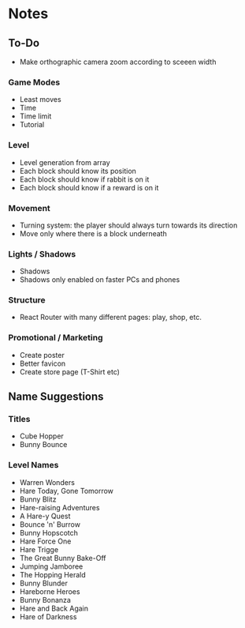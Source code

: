 # Notes

## To-Do

- Make orthographic camera zoom according to sceeen width

### Game Modes

- Least moves
- Time
- Time limit
- Tutorial

### Level

- Level generation from array
- Each block should know its position
- Each block should know if rabbit is on it
- Each block should know if a reward is on it

### Movement

- Turning system: the player should always turn towards its direction
- Move only where there is a block underneath

### Lights / Shadows

- Shadows
- Shadows only enabled on faster PCs and phones

### Structure

- React Router with many different pages: play, shop, etc.

### Promotional / Marketing

- Create poster
- Better favicon
- Create store page (T-Shirt etc)

## Name Suggestions

### Titles

- Cube Hopper
- Bunny Bounce

### Level Names

- Warren Wonders
- Hare Today, Gone Tomorrow
- Bunny Blitz
- Hare-raising Adventures
- A Hare-y Quest
- Bounce 'n' Burrow
- Bunny Hopscotch
- Hare Force One
- Hare Trigge
- The Great Bunny Bake-Off
- Jumping Jamboree
- The Hopping Herald
- Bunny Blunder
- Hareborne Heroes
- Bunny Bonanza
- Hare and Back Again
- Hare of Darkness
